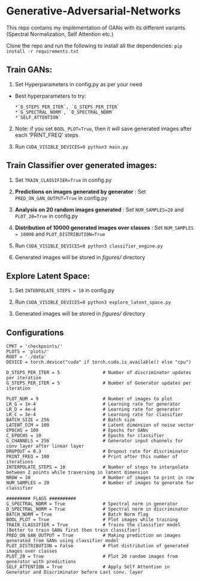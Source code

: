 # Generative-Adversarial-Networks
This repo contains my implementation of GANs with its different variants (Spectral Normalization, Self Attention etc.)

Clone the repo and run the following to install all the dependencies:
`pip install -r requirements.txt`

## Train GANs:
1. Set Hyperparameters in config.py as per your need 
      
* Best hyperparameters to try:

      *`D_STEPS_PER_ITER`, `G_STEPS_PER_ITER`
      *`G_SPECTRAL_NORM`, `D_SPECTRAL_NORM`
      *`SELF_ATTENTION`

2. Note: if you set `BOOL_PLOT=True`, then it will save generated images after each 'PRINT_FREQ' steps

3. Run `CUDA_VISIBLE_DEVICES=0 python3 main.py`


## Train Classifier over generated images:
1. Set `TRAIN_CLASSIFIER=True` in config.py

2. **Predictions on images generated by generator** : Set `PRED_ON_GAN_OUTPUT=True` in config.py

3. **Analysis on 20 random images generated** : Set `NUM_SAMPLES=20` and `PLOT_20=True` in config.py

4. **Distribution of 10000 generated images over classes** : Set `NUM_SAMPLES = 10000` and `PLOT_DISTRIBUTION=True`

5. Run `CUDA_VISIBLE_DEVICES=0 python3 classifier_engine.py`

6. Generated images will be stored in *figures/* directory

## Explore Latent Space:
1. Set `INTERPOLATE_STEPS = 10` in config.py

2. Run `CUDA_VISIBLE_DEVICES=0 python3 explore_latent_space.py`

3. Generated images will be stored in *figures/* directory



## Configurations
```
CPKT = 'checkpoints/'
PLOTS = 'plots/'
ROOT = './data'
DEVICE = torch.device("cuda" if torch.cuda.is_available() else "cpu")

D_STEPS_PER_ITER = 5                # Number of discriminator updates per iteration
G_STEPS_PER_ITER = 5                # Number of Generator updates per iteration

PLOT_NUM = 9                        # Number of images to plot
LR_G = 1e-4                         # Learning rate for generator
LR_D = 4e-4                         # Learning rate for generator
LR_C = 3e-4                         # Learning rate for classifier
BATCH_SIZE = 256                    # Batch size
LATENT_DIM = 100                    # Latent dimension of noise vector
EPOCHS = 100                        # Epochs for GANs
C_EPOCHS = 10                       # Epochs for classifier    
G_CHANNELS = 256                    # Generator input channels for conv layer after linear layer
DROPOUT = 0.3                       # Dropout rate for discriminator
PRINT_FREQ = 100                    # Print after this number of iterations
INTERPOLATE_STEPS = 10              # Number of steps to interpolate between 2 points while traversing in latent dimension
NROW = 10                           # Number of images to print in row
NUM_SAMPLES = 20                    # Number of images to generate for classifier

######### FLAGS ##########
G_SPECTRAL_NORM = True              # Spectral norm in generator
D_SPECTRAL_NORM = True              # Spectral norm in discriminator
BATCH_NORM = True                   # Batch Norm flag
BOOL_PLOT = True                    # Plot images while training
TRAIN_CLASSIFIER = True             # Trains the classifier model [Better to train GANs first then train classifier]
PRED_ON_GAN_OUTPUT = True           # Making prediction on images generated from GANs using classifier model
PLOT_DISTRIBUTION = False           # Plot distribution of generated images over classes
PLOT_20 = True                      # Plot 20 random images from generator with predictions
SELF_ATTENTION = True               # Apply Self Attention in Generator and Discriminator before Last conv. layer
```
